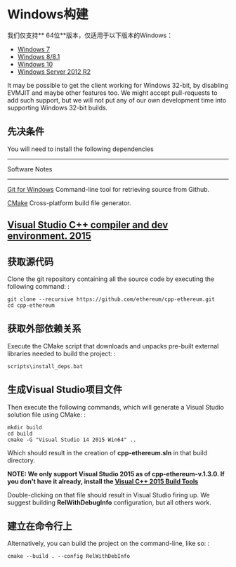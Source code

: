 # Windows构建

我们仅支持** 64位**版本，仅适用于以下版本的Windows：

-   [Windows 7](https://en.wikipedia.org/wiki/Windows_7)
-   [Windows 8/8.1](https://en.wikipedia.org/wiki/Windows_8)
-   [Windows 10](https://en.wikipedia.org/wiki/Windows_10)
-   [Windows Server 2012     R2](https://en.wikipedia.org/wiki/Windows_Server_2012_R2)

It may be possible to get the client working for Windows 32-bit, by disabling EVMJIT and maybe other features too. We might accept pull-requests to add such support, but we will not put any of our own development time into supporting Windows 32-bit builds.

## 先决条件

You will need to install the following dependencies

  ---------------------------------------------------------------------------------------------------------------------
  Software                                                                Notes
  ----------------------------------------------------------------------- ---------------------------------------------
  [Git for Windows](https://git-scm.com/download/win)                     Command-line tool for retrieving source from
                                                                          Github.

  [CMake](https://cmake.org/download/)                                    Cross-platform build file generator.

  [Visual Studio                                                          C++ compiler and dev environment.
  2015](https://www.visualstudio.com/products/vs-2015-product-editions)
  ---------------------------------------------------------------------------------------------------------------------

## 获取源代码

Clone the git repository containing all the source code by executing the
following command: :

    git clone --recursive https://github.com/ethereum/cpp-ethereum.git
    cd cpp-ethereum

## 获取外部依赖关系

Execute the CMake script that downloads and unpacks pre-built external libraries needed to build the project: :

    scripts\install_deps.bat

## 生成Visual Studio项目文件

Then execute the following commands, which will generate a Visual Studio solution file using CMake: :

    mkdir build
    cd build
    cmake -G "Visual Studio 14 2015 Win64" ..

Which should result in the creation of **cpp-ethereum.sln** in that build directory.

**NOTE: We only support Visual Studio 2015 as of cpp-ethereum-v.1.3.0.
If you don\'t have it already, install the [Visual C++ 2015 Build
Tools](http://landinghub.visualstudio.com/visual-cpp-build-tools)**

Double-clicking on that file should result in Visual Studio firing up. We suggest building **RelWithDebugInfo** configuration, but all others work.

## 建立在命令行上

Alternatively, you can build the project on the command-line, like so: :

    cmake --build . --config RelWithDebInfo
